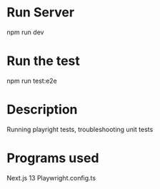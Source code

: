 # Run Server
npm run dev

# Run the test
npm run test:e2e

# Description
Running playright tests, troubleshooting unit tests
# Programs used
Next.js 13 
Playwright.config.ts

